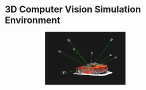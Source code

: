 # 3D Computer Vision Simulation Environment

<p align="center">
  <img src="diagrams/car.png" alt="Car Image" style="width: 50%; height: 50%;"/>
</p>


